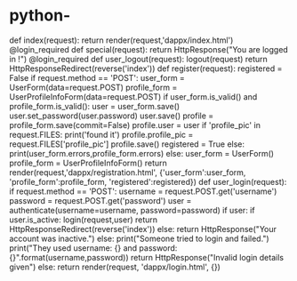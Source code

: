 # python-
def index(request):
    return render(request,'dappx/index.html')
@login_required
def special(request):
    return HttpResponse("You are logged in !")
@login_required
def user_logout(request):
    logout(request)
    return HttpResponseRedirect(reverse('index'))
def register(request):
    registered = False
    if request.method == 'POST':
        user_form = UserForm(data=request.POST)
        profile_form = UserProfileInfoForm(data=request.POST)
        if user_form.is_valid() and profile_form.is_valid():
            user = user_form.save()
            user.set_password(user.password)
            user.save()
            profile = profile_form.save(commit=False)
            profile.user = user
            if 'profile_pic' in request.FILES:
                print('found it')
                profile.profile_pic = request.FILES['profile_pic']
            profile.save()
            registered = True
        else:
            print(user_form.errors,profile_form.errors)
    else:
        user_form = UserForm()
        profile_form = UserProfileInfoForm()
    return render(request,'dappx/registration.html',
                          {'user_form':user_form,
                           'profile_form':profile_form,
                           'registered':registered})
def user_login(request):
    if request.method == 'POST':
        username = request.POST.get('username')
        password = request.POST.get('password')
        user = authenticate(username=username, password=password)
        if user:
            if user.is_active:
                login(request,user)
                return HttpResponseRedirect(reverse('index'))
            else:
                return HttpResponse("Your account was inactive.")
        else:
            print("Someone tried to login and failed.")
            print("They used username: {} and password: {}".format(username,password))
            return HttpResponse("Invalid login details given")
    else:
        return render(request, 'dappx/login.html', {})
